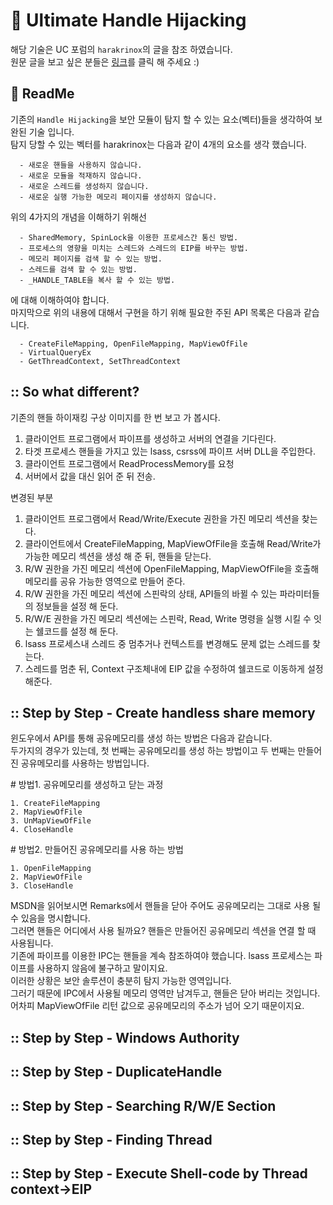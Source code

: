 # :speech_balloon: Ultimate Handle Hijacking

해당 기술은 UC 포럼의 `harakrinox`의 글을 참조 하였습니다.<br>
원문 글을 보고 싶은 분들은 <a href="https://www.unknowncheats.me/forum/anti-cheat-bypass/261176-silentjack-ultimate-handle-hijacking-user-mode-multi-ac-bypass-eac-tested.html">링크</a>를 클릭 해 주세요 :)

## :green_book: ReadMe

기존의 `Handle Hijacking`을 보안 모듈이 탐지 할 수 있는 요소(벡터)들을 생각하여 보완된 기술 입니다.<br>
탐지 당할 수 있는 벡터를 harakrinox는 다음과 같이 4개의 요소를 생각 했습니다.<br>

```
  - 새로운 핸들을 사용하지 않습니다.
  - 새로운 모듈을 적재하지 않습니다.
  - 새로운 스레드를 생성하지 않습니다.
  - 새로운 실행 가능한 메모리 페이지를 생성하지 않습니다.
```

위의 4가지의 개념을 이해하기 위해선<br>

```
  - SharedMemory, SpinLock을 이용한 프로세스간 통신 방법.
  - 프로세스의 영향을 미치는 스레드와 스레드의 EIP를 바꾸는 방법.
  - 메모리 페이지를 검색 할 수 있는 방법.
  - 스레드를 검색 할 수 있는 방법.
  - _HANDLE_TABLE을 복사 할 수 있는 방법.
```
에 대해 이해하여야 합니다.<br>
마지막으로 위의 내용에 대해서 구현을 하기 위해 필요한 주된 API 목록은 다음과 같습니다.<br>

```
  - CreateFileMapping, OpenFileMapping, MapViewOfFile
  - VirtualQueryEx
  - GetThreadContext, SetThreadContext
```

## :: So what different?

기존의 핸들 하이재킹 구상 이미지를 한 번 보고 가 봅시다.

1. 클라이언트 프로그램에서 파이프를 생성하고 서버의 연결을 기다린다.
2. 타겟 프로세스 핸들을 가지고 있는 lsass, csrss에 파이프 서버 DLL을 주입한다.
3. 클라이언트 프로그램에서 ReadProcessMemory를 요청
4. 서버에서 값을 대신 읽어 준 뒤 전송.

변경된 부분

1. 클라이언트 프로그램에서 Read/Write/Execute 권한을 가진 메모리 섹션을 찾는다.
2. 클라이언트에서 CreateFileMapping, MapViewOfFile을 호출해 Read/Write가 가능한 메모리 섹션을 생성 해 준 뒤, 핸들을 닫는다.
3. R/W 권한을 가진 메모리 섹션에 OpenFileMapping, MapViewOfFile을 호출해 메모리를 공유 가능한 영역으로 만들어 준다.
4. R/W 권한을 가진 메모리 섹션에 스핀락의 상태, API들의 바뀔 수 있는 파라미터들의 정보들을 설정 해 둔다.
5. R/W/E 권한을 가진 메모리 섹션에는 스핀락, Read, Write 명령을 실행 시킬 수 잇는 쉘코드를 설정 해 둔다.
6. lsass 프로세스내 스레드 중 멈추거나 컨텍스트를 변경해도 문제 없는 스레드를 찾는다.
7. 스레드를 멈춘 뒤, Context 구조체내에 EIP 값을 수정하여 쉘코드로 이동하게 설정 해준다.

## :: Step by Step \- Create handless share memory

윈도우에서 API를 통해 공유메모리를 생성 하는 방법은 다음과 같습니다.<br>
두가지의 경우가 있는데, 첫 번째는 공유메모리를 생성 하는 방법이고 두 번째는 만들어진 공유메모리를 사용하는 방법입니다.<br>

\# 방법1. 공유메모리를 생성하고 닫는 과정<br>
```
1. CreateFileMapping
2. MapViewOfFile
3. UnMapViewOfFile
4. CloseHandle
```
\# 방법2. 만들어진 공유메모리를 사용 하는 방법<br>
```
1. OpenFileMapping
2. MapViewOfFile
3. CloseHandle
```
MSDN을 읽어보시면 Remarks에서 핸들을 닫아 주어도 공유메모리는 그대로 사용 될 수 있음을 명시합니다.<br>
그러면 핸들은 어디에서 사용 될까요? 핸들은 만들어진 공유메모리 섹션을 연결 할 때 사용됩니다.<br>
기존에 파이프를 이용한 IPC는 핸들을 계속 참조하여야 했습니다. lsass 프로세스는 파이프를 사용하지 않음에 불구하고 말이지요.<br>
이러한 상황은 보안 솔루션이 충분히 탐지 가능한 영역입니다.<br>
그러기 때문에 IPC에서 사용될 메모리 영역만 남겨두고, 핸들은 닫아 버리는 것입니다. 어차피 MapViewOfFile 리턴 값으로 공유메모리의 주소가 넘어 오기 때문이지요.<br>

## :: Step by Step \- Windows Authority

## :: Step by Step \- DuplicateHandle

## :: Step by Step \- Searching R/W/E Section

## :: Step by Step \- Finding Thread

## :: Step by Step \- Execute Shell-code by Thread context->EIP
